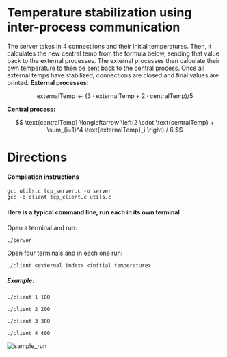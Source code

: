 # Temperature stabilization using inter-process communication
The server takes in 4 connectiions and their initial temperatures. Then, it calculates the new central temp from the formula below, sending that value back to the external processes. The external processes then calculate their own temperature to then be sent back to the central process. Once all external temps have stabilized, connections are closed and final values are printed.
**External processes:**

$$
\text{externalTemp} \longleftarrow \left(3 \cdot \text{externalTemp} + 2\cdot \text{centralTemp} \right) / 5
$$

**Central process:**

$$
\text{centralTemp} \longleftarrow \left(2 \cdot \text{centralTemp} + \sum_{i=1}^4 \text{externalTemp}_i \right) / 6
$$




# Directions

#### Compilation instructions

```shell
gcc utils.c tcp_server.c -o server
gcc -o client tcp_client.c utils.c
```

#### Here is a typical command line, run each in its own terminal

Open a terminal and run: 

```shell
./server
```

Open four terminals and in each one run: 

```shell
./client <external index> <initial temperature>
```

##### Example:      

```shell
./client 1 100
```

```shell
./client 2 200
```

```shell
./client 3 300
```

```shell
./client 4 400
```

![sample_run](sample_run.png)


 
